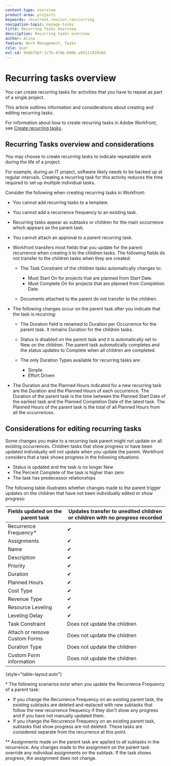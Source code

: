 ```yaml
---
content-type: overview
product-area: projects
keywords: recurrent,reoccur,reoccurring
navigation-topic: manage-tasks
title: Recurring Tasks Overview
description: Recurring tasks overview
author: Alina
feature: Work Management, Tasks
role: User
exl-id: 9ddb75bf-1c7b-4f4b-b80b-a9512192920d
---
```

# Recurring tasks overview

<!--
<div data-mc-conditions="QuicksilverOrClassic.Draft mode">
<p>(NOTE: DO NOT DO NOT EDIT OR CHANGE!!! linked to the NWE UI, this is not linked to classic - direct links:</p>
<p>https://one.workfront.com/s/csh?context=2288&pubname=workfront-classic</p>
<p>https://one.workfront.com/s/csh?context=2288&pubname=the-new-workfront-experience >> this)</p>
</div>
-->

You can create recurring tasks for activities that you have to repeat as part of a single project.

This article outlines information and considerations about creating and editing recurring tasks.

For information about how to create recurring tasks in Adobe Workfront, see [Create recurring tasks](../../../manage-work/tasks/create-tasks/create-recurring-tasks.md).

## Recurring Tasks overview and considerations

You may choose to create recurring tasks to indicate repeatable work during the life of a project.

For example, during an IT project, software likely needs to be backed up at regular intervals. Creating a recurring task for this activity reduces the time required to set up multiple individual tasks.

Consider the following when creating recurring tasks in Workfront:

* You cannot add recurring tasks to a template. 
* You cannot add a recurrence frequency to an existing task. 
* Recurring tasks appear as subtasks or children for the main occurrence which appears as the parent task. 
* You cannot attach an approval to a parent recurring task. 
* Workfront transfers most fields that you update for the parent recurrence when creating it to the children tasks. The following fields do not transfer to the children tasks when they are created:

   * The Task Constraint of the children tasks automatically changes to:

      * Must Start On for projects that are planned from Start Date. 
      * Must Complete On for projects that are planned from Completion Date.

   * Documents attached to the parent do not transfer to the children.

* The following changes occur on the parent task after you indicate that the task is recurring:

   * The Duration field is renamed to Duration per Occurrence for the parent task. It remains Duration for the children tasks. 
   * Status is disabled on the parent task and it is automatically set to New on the children. The parent task automatically completes and the status updates to Complete when all children are completed. 
   * The only Duration Types available for recurring tasks are:

      * Simple
      * Effort Driven
* The Duration and the Planned Hours indicated for a new recurring task are the Duration and the Planned Hours of each occurrence. The Duration of the parent task is the time between the Planned Start Date of the earliest task and the Planned Completion Date of the latest task. The Planned Hours of the parent task is the total of all Planned Hours from all the occurrences.

## Considerations for editing recurring tasks

Some changes you make to a recurring task parent might not update on all existing occurrences. Children tasks that show progress or have been updated individually will not update when you update the parent. Workfront considers that a task shows progress in the following situations:

* Status is updated and the task is no longer New
* The Percent Complete of the task is higher than zero
* The task has predecessor relationships

The following table illustrates whether changes made to the parent trigger updates on the children that have not been individually edited or show progress:

| Fields updated on the parent task  |Updates transfer to unedited children or children with no progress recorded |
|---|---|
| Recurrence Frequency*  |✔ |
| Assignments | ✔ |
| Name | ✔ |
| Description | ✔ |
| Priority | ✔ |
| Duration | ✔ |
| Planned Hours | ✔ |
| Cost Type | ✔ |
| Revenue Type | ✔ |
| Resource Leveling | ✔ |
| Leveling Delay | ✔ |
| Task Constraint |Does not update the children |
| Attach or remove Custom Forms |Does not update the children |
| Duration Type |Does not update the children |
| Custom Form information |Does not update the children |

{style="table-layout:auto"}

&#42; The following scenarios exist when you update the Recurrence Frequency of a parent task:

* If you change the Recurrence Frequency on an existing parent task, the existing subtasks are deleted and replaced with new subtasks that follow the new recurrence frequency if they don't show any progress and if you have not manually updated them. 
* If you change the Recurrence Frequency on an existing parent task, subtasks that show progress are not deleted. These tasks are considered separate from the recurrence at this point.

&#42;&#42; Assignments made on the parent task are applied to all subtasks in the recurrence. Any changes made to the assignment on the parent task override any individual assignments on the subtask. If the task shows progress, the assignment does not change.

&nbsp;
